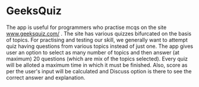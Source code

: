 # GeeksQuiz

The app is useful for programmers who practise mcqs on the site www.geeksquiz.com/ . The site has various quizzes bifurcated on the basis of topics. For practising and testing our skill, we generally want to attempt quiz having questions from various topics instead of just one. The app gives user an option to select as many number of topics and then answer (at maximum) 20 questions (which are mix of the topics selected). Every quiz will be alloted a maximum time in which it must be finished. Also, score as per the user's input will be calculated and Discuss option is there to see the correct answer and explanation.
